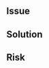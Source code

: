 ## Issue

<!-- Explain why you're making the change you are, what is the problem this PR solves? -->

## Solution

<!-- Help the reviewer out! List the changes you've made and potentially why. -->
<!-- If it makes more sense to comment on specific lines, do so but also let the reviewer know here. -->

<!-- **Discussion** -->
<!-- At times we'll have outstanding questions or particular parts of the PR we want looked at. If so, uncomment these lines and indicate where we should start the conversation. -->

## Risk

<!-- Explain the risks with merging this PR -->
